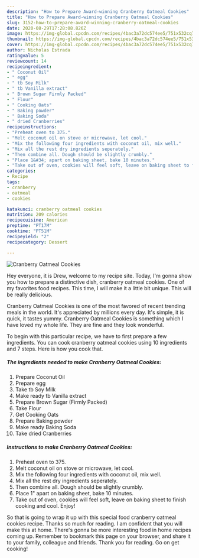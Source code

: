 ```yaml
---
description: "How to Prepare Award-winning Cranberry Oatmeal Cookies"
title: "How to Prepare Award-winning Cranberry Oatmeal Cookies"
slug: 3152-how-to-prepare-award-winning-cranberry-oatmeal-cookies
date: 2020-08-29T17:28:08.826Z
image: https://img-global.cpcdn.com/recipes/4bac3a72dc574ee5/751x532cq70/cranberry-oatmeal-cookies-recipe-main-photo.jpg
thumbnail: https://img-global.cpcdn.com/recipes/4bac3a72dc574ee5/751x532cq70/cranberry-oatmeal-cookies-recipe-main-photo.jpg
cover: https://img-global.cpcdn.com/recipes/4bac3a72dc574ee5/751x532cq70/cranberry-oatmeal-cookies-recipe-main-photo.jpg
author: Nicholas Estrada
ratingvalue: 5
reviewcount: 14
recipeingredient:
- " Coconut Oil"
- " egg"
- " tb Soy Milk"
- " tb Vanilla extract"
- " Brown Sugar Firmly Packed"
- " Flour"
- " Cooking Oats"
- " Baking powder"
- " Baking Soda"
- " dried Cranberries"
recipeinstructions:
- "Preheat oven to 375."
- "Melt coconut oil on stove or microwave, let cool."
- "Mix the following four ingredients with coconut oil, mix well."
- "Mix all the rest dry ingredients seperately."
- "Then combine all. Dough should be slightly crumbly."
- "Place 1&#34; apart on baking sheet, bake 10 minutes."
- "Take out of oven, cookies will feel soft, leave on baking sheet to finish cooking and cool. Enjoy!"
categories:
- Recipe
tags:
- cranberry
- oatmeal
- cookies

katakunci: cranberry oatmeal cookies 
nutrition: 209 calories
recipecuisine: American
preptime: "PT17M"
cooktime: "PT51M"
recipeyield: "2"
recipecategory: Dessert

---
```



![Cranberry Oatmeal Cookies](https://img-global.cpcdn.com/recipes/4bac3a72dc574ee5/751x532cq70/cranberry-oatmeal-cookies-recipe-main-photo.jpg)

Hey everyone, it is Drew, welcome to my recipe site. Today, I'm gonna show you how to prepare a distinctive dish, cranberry oatmeal cookies. One of my favorites food recipes. This time, I will make it a little bit unique. This will be really delicious.



Cranberry Oatmeal Cookies is one of the most favored of recent trending meals in the world. It's appreciated by millions every day. It's simple, it is quick, it tastes yummy. Cranberry Oatmeal Cookies is something which I have loved my whole life. They are fine and they look wonderful.


To begin with this particular recipe, we have to first prepare a few ingredients. You can cook cranberry oatmeal cookies using 10 ingredients and 7 steps. Here is how you cook that.

<!--inarticleads1-->

##### The ingredients needed to make Cranberry Oatmeal Cookies:

1. Prepare  Coconut Oil
1. Prepare  egg
1. Take  tb Soy Milk
1. Make ready  tb Vanilla extract
1. Prepare  Brown Sugar (Firmly Packed)
1. Take  Flour
1. Get  Cooking Oats
1. Prepare  Baking powder
1. Make ready  Baking Soda
1. Take  dried Cranberries




<!--inarticleads2-->

##### Instructions to make Cranberry Oatmeal Cookies:

1. Preheat oven to 375.
1. Melt coconut oil on stove or microwave, let cool.
1. Mix the following four ingredients with coconut oil, mix well.
1. Mix all the rest dry ingredients seperately.
1. Then combine all. Dough should be slightly crumbly.
1. Place 1&#34; apart on baking sheet, bake 10 minutes.
1. Take out of oven, cookies will feel soft, leave on baking sheet to finish cooking and cool. Enjoy!




So that is going to wrap it up with this special food cranberry oatmeal cookies recipe. Thanks so much for reading. I am confident that you will make this at home. There's gonna be more interesting food in home recipes coming up. Remember to bookmark this page on your browser, and share it to your family, colleague and friends. Thank you for reading. Go on get cooking!
